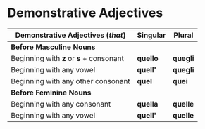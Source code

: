 # Demonstrative Adjectives

| Demonstrative Adjectives (_that_)         | Singular   | Plural     |
|-------------------------------------------|------------|------------|
| **Before Masculine Nouns**                |            |            |
| Beginning with **z** or **s** + consonant | **quello** | **quegli** |
| Beginning with any vowel                  | **quell'** | **quegli** |
| Beginning with any other consonant        | **quel**   | **quei**   |
| **Before Feminine Nouns**                 |            |            |
| Beginning with any consonant              | **quella** | **quelle** |
| Beginning with any vowel                  | **quell'** | **quelle** |
